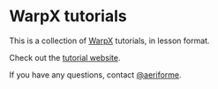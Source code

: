 # WarpX tutorials

This is a collection of [WarpX](https://github.com/BLAST-WarpX/warpx) tutorials, in lesson format.  

Check out the [tutorial website](https://github.com/BLAST-WarpX/warpx-tutorials).

If you have any questions, contact [@aeriforme](https://github.com/aeriforme).


